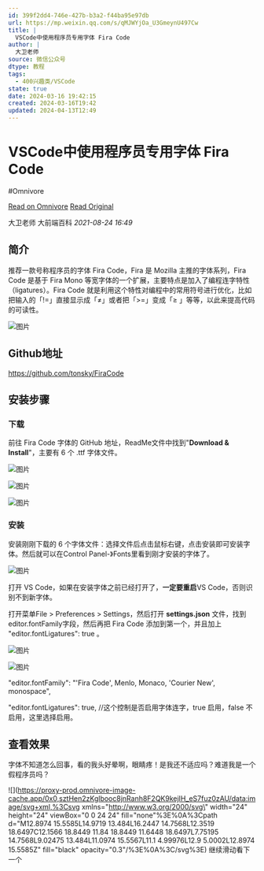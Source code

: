 ```yaml
---
id: 399f2dd4-746e-427b-b3a2-f44ba95e97db
url: https://mp.weixin.qq.com/s/qMJWYjOa_U3GmeynU497Cw
title: |
  VSCode中使用程序员专用字体 Fira Code
author: |
  大卫老师
source: 微信公众号
dtype: 教程
tags:
  - 400兴趣类/VSCode
state: true
date: 2024-03-16 19:42:15
created: 2024-03-16T19:42
updated: 2024-04-13T12:49
---
```



# VSCode中使用程序员专用字体 Fira Code
#Omnivore

[Read on Omnivore](https://omnivore.app/me/https-mp-weixin-qq-com-s-q-mjw-yj-oa-u-3-gmeyn-u-497-cw-18e4711bffc)
[Read Original](https://mp.weixin.qq.com/s/qMJWYjOa_U3GmeynU497Cw)

 大卫老师  大前端百科 _2021-08-24 16:49_ 

## **简介**

推荐一款号称程序员的字体 Fira Code，Fira 是 Mozilla 主推的字体系列，Fira Code 是基于 Fira Mono 等宽字体的一个扩展，主要特点是加入了编程连字特性（ligatures）。Fira Code 就是利用这个特性对编程中的常用符号进行优化，比如把输入的「!=」直接显示成「≠」或者把「>=」变成「≥ 」等等，以此来提高代码的可读性。

![图片](https://proxy-prod.omnivore-image-cache.app/0x0,s3j9VN5jfIyUJ4i8Ez69DWzYVRYAw9ardbw0QhakegEc/https://mmbiz.qpic.cn/mmbiz_png/KfVMnzBU3EblzvtRuNDXjs8fSLHuzIniah3TicHianTzTntl72AONG2XiavF5PTwhraMyaZRBx2cZql6W8OPEr2gvg/640?wx_fmt=png)

## **Github地址**

https://github.com/tonsky/FiraCode

## **安装步骤**

### **下载**

前往 Fira Code 字体的 GitHub 地址，ReadMe文件中找到"**Download & Install**"，主要有 6 个 .ttf 字体文件。

![图片](https://proxy-prod.omnivore-image-cache.app/0x0,skTtr2yNhPzFgby2doSl0AHUFOtPX18ZUk8QDuasr_zg/https://mmbiz.qpic.cn/mmbiz_png/KfVMnzBU3EblzvtRuNDXjs8fSLHuzIniaE8iavzoEMFBsficS3zzSBzzXYUbtVqHrQWdmCuHwEIwM30h49c764Dfw/640?wx_fmt=png)

![图片](https://proxy-prod.omnivore-image-cache.app/0x0,sX-EvDtgWnLe0WdLfkvM-ymSWjAEGbxHb3d4h_ExIsJA/https://mmbiz.qpic.cn/mmbiz_png/KfVMnzBU3EblzvtRuNDXjs8fSLHuzIniaj0AfUKUQgFOLeg1lC6ZIiabE9zrK7JdF80gJOcZDkCLz3KchW7c37Cg/640?wx_fmt=png)

![图片](https://proxy-prod.omnivore-image-cache.app/321x0,svWqiplhRIbAPp7tyNgtPlnj3Ecyk9G4jgctaeNYSqTc/https://mmbiz.qpic.cn/mmbiz_png/KfVMnzBU3EblzvtRuNDXjs8fSLHuzIniat8NrNADkg7bPfI3EC337jrAfKiaNqHOygIQmWibet4H9ufdBSmVia7VQA/640?wx_fmt=png)

### **安装**

安装刚刚下载的 6 个字体文件：选择文件后点击鼠标右键，点击安装即可安装字体。然后就可以在Control Panel-》Fonts里看到刚才安装的字体了。

![图片](https://proxy-prod.omnivore-image-cache.app/645x0,sw9xvq_BWmdEdAVfJc5qnoi55TFZyfhAaOZRlM50RBcw/https://mmbiz.qpic.cn/mmbiz_png/KfVMnzBU3EblzvtRuNDXjs8fSLHuzIniayiaVp7dPfpX4cQXVFI3gZEqwbFtian2JDcyRtnoLE3icWu8NZSCjmlC7g/640?wx_fmt=png)

打开 VS Code，如果在安装字体之前已经打开了，**一定要重启**VS Code，否则识别不到新字体。

打开菜单File > Preferences > Settings，然后打开 **settings.json** 文件，找到 editor.fontFamily字段，然后再把 Fira Code 添加到第一个，并且加上 "editor.fontLigatures": true 。

![图片](https://proxy-prod.omnivore-image-cache.app/0x0,shBa6FJ_GFxnA-Wb1Ix5GZNOP8SygKZQJYq7pn_nfsHE/https://mmbiz.qpic.cn/mmbiz_png/KfVMnzBU3EblzvtRuNDXjs8fSLHuzIniahb0JIIYkicVrHrgUxObTPHEH4kUMBHLzT7Dj8Wjfdd3yQs5myKUHhzA/640?wx_fmt=png)

![图片](https://proxy-prod.omnivore-image-cache.app/0x0,s0hHE2mK8xcYDhHG49i0fRdkAkrm1oou8Q4Jb9331U_4/https://mmbiz.qpic.cn/mmbiz_png/KfVMnzBU3EblzvtRuNDXjs8fSLHuzInialTzUviaRMSqicTyuq4wJeiaGgRd6y0qsEOibhMuQXETxVfFEicInO2sP2pQ/640?wx_fmt=png)

"editor.fontFamily": "'Fira Code', Menlo, Monaco, 'Courier New', monospace",

"editor.fontLigatures": true, //这个控制是否启用字体连字，true 启用，false 不启用，这里选择启用。

## **查看效果**

字体不知道怎么回事，看的我头好晕啊，眼睛疼！是我还不适应吗？难道我是一个假程序员吗？

![](https://proxy-prod.omnivore-image-cache.app/0x0,sztHen2zKglbooc8jnRanh8F2QK9kejIH_eS7fuz0zAU/data:image/svg+xml,%3Csvg xmlns=\"http://www.w3.org/2000/svg\" width=\"24\" height=\"24\" viewBox=\"0 0 24 24\" fill=\"none\"%3E%0A%3Cpath d=\"M12.8974 15.5585L14.9719 13.484L16.2447 14.7568L12.3519 18.6497C12.1566 18.8449 11.84 18.8449 11.6448 18.6497L7.75195 14.7568L9.02475 13.484L11.0974 15.5567L11.1 4.99976L12.9 5.0002L12.8974 15.5585Z\" fill=\"black\" opacity=\"0.3\"/%3E%0A%3C/svg%3E) 继续滑动看下一个 



